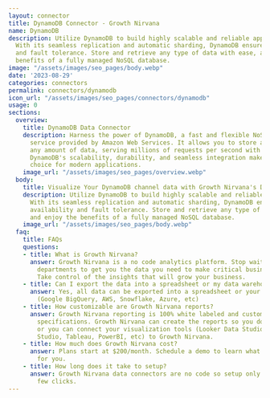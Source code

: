 ```yaml
---
layout: connector
title: DynamoDB Connector - Growth Nirvana
name: DynamoDB
description: Utilize DynamoDB to build highly scalable and reliable applications.
  With its seamless replication and automatic sharding, DynamoDB ensures high availability
  and fault tolerance. Store and retrieve any type of data with ease, and enjoy the
  benefits of a fully managed NoSQL database.
image: "/assets/images/seo_pages/body.webp"
date: '2023-08-29'
categories: connectors
permalink: connectors/dynamodb
icon_url: "/assets/images/seo_pages/connectors/dynamodb"
usage: 0
sections:
  overview:
    title: DynamoDB Data Connector
    description: Harness the power of DynamoDB, a fast and flexible NoSQL database
      service provided by Amazon Web Services. It allows you to store and retrieve
      any amount of data, serving millions of requests per second with low latency.
      DynamoDB's scalability, durability, and seamless integration make it an ideal
      choice for modern applications.
    image_url: "/assets/images/seo_pages/overview.webp"
  body:
    title: Visualize Your DynamoDB channel data with Growth Nirvana's DynamoDB Connector
    description: Utilize DynamoDB to build highly scalable and reliable applications.
      With its seamless replication and automatic sharding, DynamoDB ensures high
      availability and fault tolerance. Store and retrieve any type of data with ease,
      and enjoy the benefits of a fully managed NoSQL database.
    image_url: "/assets/images/seo_pages/body.webp"
  faq:
    title: FAQs
    questions:
    - title: What is Growth Nirvana?
      answer: Growth Nirvana is a no code analytics platform. Stop waiting for other
        departments to get you the data you need to make critical business decisions.
        Take control of the insights that will grow your business.
    - title: Can I export the data into a spreadsheet or my data warehouse?
      answer: Yes, all data can be exported into a spreadsheet or your data warehouse
        (Google BigQuery, AWS, Snowflake, Azure, etc)
    - title: How customizable are Growth Nirvana reports?
      answer: Growth Nirvana reporting is 100% white labeled and customized to your
        specifications. Growth Nirvana can create the reports so you don’t have to
        or you can connect your visualization tools (Looker Data Studio/Google Data
        Studio, Tableau, PowerBI, etc) to Growth Nirvana.
    - title: How much does Growth Nirvana cost?
      answer: Plans start at $200/month. Schedule a demo to learn what plan is best
        for you.
    - title: How long does it take to setup?
      answer: Growth Nirvana data connectors are no code so setup only requires a
        few clicks.
---
```

